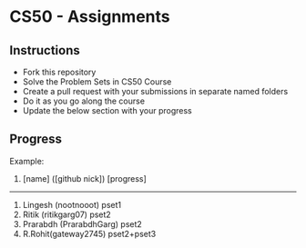# CS50 - Assignments

## Instructions

- Fork this repository
- Solve the Problem Sets in CS50 Course
- Create a pull request with your submissions in separate named folders
- Do it as you go along the course
- Update the below section with your progress

## Progress

Example:

1. [name] ([github nick]) [progress]

___________________________________________________

1. Lingesh (nootnooot) pset1
2. Ritik (ritikgarg07) pset2
3. Prarabdh (PrarabdhGarg) pset2
4. R.Rohit(gateway2745) pset2+pset3

